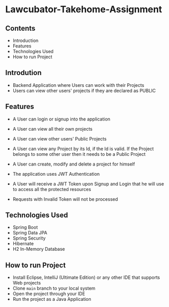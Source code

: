 # Lawcubator-Takehome-Assignment

## Contents

- Introduction
- Features
- Technologies Used
- How to run Project

## Introdution

- Backend Application where Users can work with their Projects
- Users can view other users' projects if they are declared as PUBLIC

## Features

- A User can login or signup into the application
- A User can view all their own projects
- A User can view other users' Public Projects
- A User can view any Project by its Id, if the Id is valid. If the Project belongs to some other user then it needs to be a Public Project
- A User can create, modify and delete a project for himself

- The application uses JWT Authentication
- A User will receive a JWT Token upon Signup and Login that he will use to access all the protected resources
- Requests with Invalid Token will not be processed

## Technologies Used

- Spring Boot
- Spring Data JPA
- Spring Security
- Hibernate
- H2 In-Memory Database

## How to run Project

- Install Eclipse, IntelliJ (Ultimate Edition) or any other IDE that supports Web projects
- Clone `main` branch to your local system
- Open the project through your IDE
- Run the project as a Java Application
